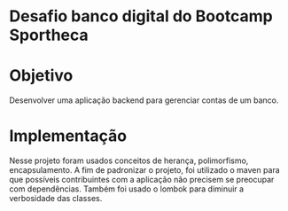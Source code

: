# Desafio banco digital do Bootcamp Sportheca


# Objetivo
Desenvolver uma aplicação backend para gerenciar contas de um banco.

# Implementação
Nesse projeto foram usados conceitos de herança, polimorfismo, encapsulamento. A fim de padronizar o projeto, foi utilizado o maven para que possíveis contribuintes com a aplicação não precisem se preocupar com dependências. Também foi usado o lombok para diminuir a verbosidade das classes.
